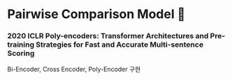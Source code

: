 # Pairwise Comparison Model 🌱
 

### **2020 ICLR Poly-encoders: Transformer Architectures and Pre-training Strategies for Fast and Accurate Multi-sentence Scoring**

Bi-Encoder, Cross Encoder, Poly-Encoder 구현  

